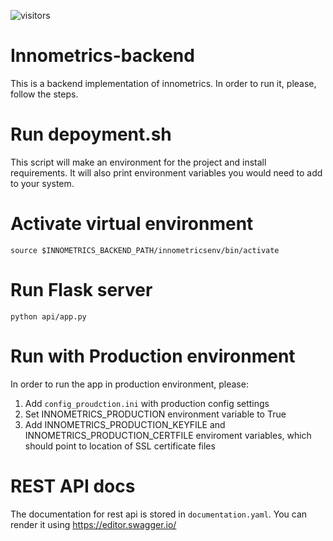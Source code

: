 ![visitors](https://visitor-badge.glitch.me/badge?page_id=page.id)
# Innometrics-backend
This is a backend implementation of innometrics. In order to run it, please, follow the steps.
# Run depoyment.sh
This script will make an environment for the project and install requirements. It will also print environment variables you would need to add to your system.

# Activate virtual environment
`source $INNOMETRICS_BACKEND_PATH/innometricsenv/bin/activate`

# Run Flask server
`python api/app.py`

# Run with Production environment
In order to run the app in production environment, please:
1. Add `config_proudction.ini` with production config settings
2. Set INNOMETRICS_PRODUCTION environment variable to True
3. Add INNOMETRICS_PRODUCTION_KEYFILE and INNOMETRICS_PRODUCTION_CERTFILE enviroment variables,
which should point to location of SSL certificate files


# REST API docs
The documentation for rest api is stored in `documentation.yaml`.
You can render it using <https://editor.swagger.io/>
